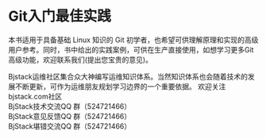 # Git入门最佳实践

本书适用于具备基础 Linux 知识的 Git 初学者，也希望可供理解原理和实现的高级用户参考。同时，书中给出的实践案例，可供在生产直接使用，如想学习更多Git高级功能，欢迎联系我们(提出您宝贵的意见)。

Bjstack运维社区集合众大神编写运维知识体系。当然知识体系也会随着技术的发展不断更新，可作为运维朋友规划学习边界的一个重要依据。
欢迎关注 bjstack.com社区<br/>
BjStack技术交流QQ 群（524721466）<br/>
BjStack意见反馈QQ 群（524721466）<br/>
BjStack堪错交流QQ 群（524721466）<br/>